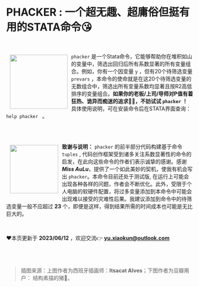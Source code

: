 # PHACKER : 一个超无趣、超庸俗但挺有用的STATA命令😘

<br>


<a href="http://github.com/haghish/github"><img src="https://cdn-us.imgs.moe/2023/06/12/6486999a9adb9.png" width="155px" height="145px"  align="left" hspace="10" vspace="6"></a>

 `phacker` 是一个Stata命令，它能够帮助你在堆积如山的变量中，筛选出回归后所有系数显著的所有变量组合。例如，你有一个因变量  `y` ，但有20个待筛选变量  `prevars`  ，本命令的使命就是在这20个待筛选变量的无数组合中，筛选出所有变量系数均显著且按R2高低排序的变量组合。**如果你的老板/上司/导师对P值有着狂热、诡异而痴迷的追求🤣🤣，不妨试试  `phacker` ！** 具体使用说明，可在安装命令后在STATA界面查询：`  help phacker  ` 。

<br>

<br><img src="https://cdn-us.imgs.moe/2023/06/12/64869092798a2.png" align="left" width="130" hspace="10" vspace="6"> **致谢与说明：** `phacker` 的前半部分代码构建基于命令 `tuples` , 代码创作框架受到诸多关注系数显著性的命令的启发，在此向这些命令的作者们表示诚挚的感谢。感谢 ***Miss  AuLu***，提供了一个如此美妙的契机，使我有机会写出 `phacker`。本命令目前还处于测试版, 在运行上可能会出现各种各样的问题，作者会不断优化。此外，受限于个人电脑的软硬件配置，将过多变量添加到本命令中可能会出现难以接受的灾难性后果。我建议添加到命令中的待筛选变量一般不应超过 **23** 个，即便是这样，得到结果所需的时间成本也可能是无比巨大的。

<br>

❤️本页更新于 **2023/06/12** ，欢迎交流👉 **yu.xiaokun@outlook.com**

<br>
<br>

> 插图来源：上图作者为西班牙插画师：**Itsacat Alves**；下图作者为豆瓣用户： 结构素描的猪🐷。
